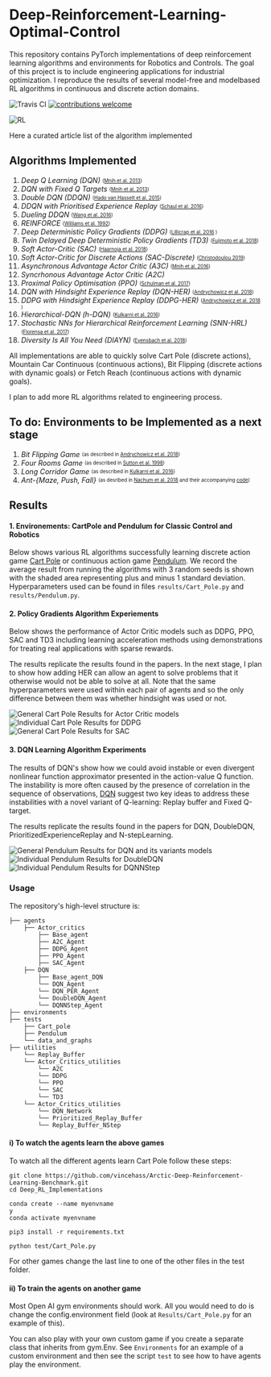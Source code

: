 # Deep-Reinforcement-Learning-Optimal-Control
This repository contains PyTorch implementations of deep reinforcement learning algorithms and environments for Robotics and Controls. 
The goal of this project is to include engineering applications for industrial optimization.
I reproduce the results of several model-free and modelbased RL algorithms in continuous and discrete action domains.

![Travis CI](https://travis-ci.org/p-christ/Deep-Reinforcement-Learning-Algorithms-with-PyTorch.svg?branch=master)
[![contributions welcome](https://img.shields.io/badge/contributions-welcome-brightgreen.svg?style=flat)](https://github.com/dwyl/esta/issues)



![RL](images/RL_image.jpg) 


Here a curated article list of the algorithm implemented

## **Algorithms Implemented**  

1. *Deep Q Learning (DQN)* <sub><sup> ([Mnih et al. 2013](https://arxiv.org/pdf/1312.5602.pdf)) </sup></sub>  
1. *DQN with Fixed Q Targets* <sub><sup> ([Mnih et al. 2013](https://arxiv.org/pdf/1312.5602.pdf)) </sup></sub>
1. *Double DQN (DDQN)* <sub><sup> ([Hado van Hasselt et al. 2015](https://arxiv.org/pdf/1509.06461.pdf)) </sup></sub>
1. *DDQN with Prioritised Experience Replay* <sub><sup> ([Schaul et al. 2016](https://arxiv.org/pdf/1511.05952.pdf)) </sup></sub>
1. *Dueling DDQN* <sub><sup> ([Wang et al. 2016](http://proceedings.mlr.press/v48/wangf16.pdf)) </sup></sub>
1. *REINFORCE* <sub><sup> ([Williams et al. 1992](http://www-anw.cs.umass.edu/~barto/courses/cs687/williams92simple.pdf)) </sup></sub>
1. *Deep Deterministic Policy Gradients (DDPG)* <sub><sup> ([Lillicrap et al. 2016](https://arxiv.org/pdf/1509.02971.pdf) ) </sup></sub>
1. *Twin Delayed Deep Deterministic Policy Gradients (TD3)* <sub><sup> ([Fujimoto et al. 2018](https://arxiv.org/abs/1802.09477)) </sup></sub>
1. *Soft Actor-Critic (SAC)* <sub><sup> ([Haarnoja et al. 2018](https://arxiv.org/pdf/1812.05905.pdf)) </sup></sub>
1. *Soft Actor-Critic for Discrete Actions (SAC-Discrete)* <sub><sup> ([Christodoulou 2019](https://arxiv.org/abs/1910.07207)) </sup></sub> 
1. *Asynchronous Advantage Actor Critic (A3C)* <sub><sup> ([Mnih et al. 2016](https://arxiv.org/pdf/1602.01783.pdf)) </sup></sub>
1. *Syncrhonous Advantage Actor Critic (A2C)*
1. *Proximal Policy Optimisation (PPO)* <sub><sup> ([Schulman et al. 2017](https://openai-public.s3-us-west-2.amazonaws.com/blog/2017-07/ppo/ppo-arxiv.pdf)) </sup></sub>
1. *DQN with Hindsight Experience Replay (DQN-HER)* <sub><sup> ([Andrychowicz et al. 2018](https://arxiv.org/pdf/1707.01495.pdf)) </sup></sub>
1. *DDPG with Hindsight Experience Replay (DDPG-HER)* <sub><sup> ([Andrychowicz et al. 2018](https://arxiv.org/pdf/1707.01495.pdf) ) </sup></sub>
1. *Hierarchical-DQN (h-DQN)* <sub><sup> ([Kulkarni et al. 2016](https://arxiv.org/pdf/1604.06057.pdf)) </sup></sub>
1. *Stochastic NNs for Hierarchical Reinforcement Learning (SNN-HRL)* <sub><sup> ([Florensa et al. 2017](https://arxiv.org/pdf/1704.03012.pdf)) </sup></sub>
1. *Diversity Is All You Need (DIAYN)* <sub><sup> ([Eyensbach et al. 2018](https://arxiv.org/pdf/1802.06070.pdf)) </sup></sub>

All implementations are able to quickly solve Cart Pole (discrete actions), Mountain Car Continuous (continuous actions), 
Bit Flipping (discrete actions with dynamic goals) or Fetch Reach (continuous actions with dynamic goals). 

I plan to add more RL algorithms related to engineering process.

## **To do: Environments to be Implemented as a next stage**

1. *Bit Flipping Game* <sub><sup> (as described in [Andrychowicz et al. 2018](https://arxiv.org/pdf/1707.01495.pdf)) </sup></sub>
1. *Four Rooms Game* <sub><sup> (as described in [Sutton et al. 1998](http://www-anw.cs.umass.edu/~barto/courses/cs687/Sutton-Precup-Singh-AIJ99.pdf)) </sup></sub>
1. *Long Corridor Game* <sub><sup> (as described in [Kulkarni et al. 2016](https://arxiv.org/pdf/1604.06057.pdf)) </sup></sub>
1. *Ant-{Maze, Push, Fall}* <sub><sup> (as desribed in [Nachum et al. 2018](https://arxiv.org/pdf/1805.08296.pdf) and their accompanying [code](https://github.com/tensorflow/models/tree/master/research/efficient-hrl)) </sup></sub>

## **Results**

#### 1. Environements: CartPole and Pendulum for Classic Control and Robotics

Below shows various RL algorithms successfully learning discrete action game [Cart Pole](https://gym.openai.com/envs/#classic_control)
 or continuous action game [Pendulum](https://gym.openai.com/envs/#classic_control). We record the average result from running the algorithms 
 with 3 random seeds is shown with the shaded area representing plus and minus 1 standard deviation. Hyperparameters
 used can be found in files `results/Cart_Pole.py` and `results/Pendulum.py`. 
 




#### 2. Policy Gradients Algorithm Experiements

Below shows the performance of Actor Critic models such as DDPG, PPO, SAC and TD3 including learning acceleration methods using demonstrations for treating real applications with sparse rewards. 

The results replicate the results found in the papers. In the next stage, I plan to show how adding HER can allow an agent to solve problems that it otherwise would not be able to solve at all. Note that the same hyperparameters were used within each pair of agents and so the only difference between them was whether hindsight was used or not. 

![General Cart Pole Results for Actor Critic models](test/Data_and_graphs/Actor-Critics-Agents-records-on-Pendulum-v1-2022-03-09.png) 
![Individual Cart Pole Results for DDPG](test/Data_and_graphs/DDPG-Pendulum-v1-2022-03-09.png) 
![General Cart Pole Results for SAC](test/Data_and_graphs/SAC-Pendulum-v1-2022-03-09.png) 


#### 3. DQN Learning Algorithm Experiments

The results of DQN's show how we could avoid instable or even divergent nonlinear function approximator presented in the action-value Q function. The instability is more often caused by the presence of correlation in the sequence of observations, [DQN](https://storage.googleapis.com/deepmind-media/dqn/DQNNaturePaper.pdf) suggest two key ideas to address these instabilities with a novel variant of Q-learning: Replay buffer and Fixed Q-target.

The results replicate the results found in the papers for DQN, DoubleDQN, PrioritizedExperienceReplay and N-stepLearning. 

![General Pendulum Results for DQN and its variants models](test/Data_and_graphs/DQN-Agents-records-on-CartPole-v1-2022-03-09.png)
![Individual Pendulum Results for DoubleDQN](test/Data_and_graphs/Double_DQN-CartPole-v1-2022-03-09.png) 
![Individual Pendulum Results for DQNNStep](test/Data_and_graphs/DQNNStep-CartPole-v1-2022-03-09.png) 

     

### Usage ###

The repository's high-level structure is:
 
    ├── agents                    
        ├── Actor_critics  
            ├── Base_agent
            ├── A2C_Agent
            ├── DDPG_Agent
            ├── PPO_Agent
            ├── SAC_Agent
        ├── DQN         
            ├── Base_agent_DQN
            └── DQN_Agent
            └── DQN_PER_Agent
            └── DoubleDQN_Agent
            └── DQNNStep_Agent
    ├── environments   
    ├── tests
        ├── Cart_pole
        ├── Pendulum             
        └── data_and_graphs        
    ├── utilities             
        └── Replay_Buffer
        └── Actor_Critics_utilities
            └── A2C
            └── DDPG
            └── PPO
            └── SAC
            └── TD3
        └── Actor_Critics_utilities    
            └── DQN_Network
            └── Prioritized_Replay_Buffer
            └── Replay_Buffer_NStep
            
        
   

#### i) To watch the agents learn the above games  

To watch all the different agents learn Cart Pole follow these steps:

```commandline
git clone https://github.com/vincehass/Arctic-Deep-Reinforcement-Learning-Benchmark.git
cd Deep_RL_Implementations

conda create --name myenvname
y
conda activate myenvname

pip3 install -r requirements.txt

python test/Cart_Pole.py
``` 

For other games change the last line to one of the other files in the test folder. 

#### ii) To train the agents on another game  

Most Open AI gym environments should work. All you would need to do is change the config.environment field (look at `Results/Cart_Pole.py`  for an example of this). 

You can also play with your own custom game if you create a separate class that inherits from gym.Env. See `Environments`
for an example of a custom environment and then see the script `test` to see how to have agents play the environment.